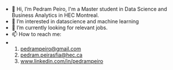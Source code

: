 - 👋 Hi, I’m Pedram Peiro, I'm a Master student in Data Science and Business Analytics in HEC Montreal.
- 👀 I’m interested in datascience and machine learning
- 🌱 I’m currently looking for relevant jobs.
- 📫 How to reach me: 
- 1. pedrampeiro@gmail.com
  2. pedram.peirasfia@hec.ca
  3. www.linkedin.com/in/pedrampeiro

<!---
PedramPeiro/PedramPeiro is a ✨ special ✨ repository because its `README.md` (this file) appears on your GitHub profile.
You can click the Preview link to take a look at your changes.
--->
